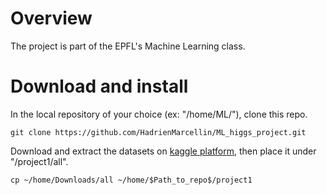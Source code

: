 # Overview

The project is part of the EPFL's Machine Learning class. 

# Download and install

In the local repository of your choice (ex: "/home/ML/"), clone this repo.  
```  
git clone https://github.com/HadrienMarcellin/ML_higgs_project.git
```

Download and extract the datasets on [kaggle platform](https://www.kaggle.com/c/epfml18-higgs/data), then place it under "/project1/all".  
```
cp ~/home/Downloads/all ~/home/$Path_to_repo$/project1
```
